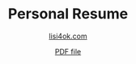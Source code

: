 <h1 align="center">Personal Resume</h1>
<p align="center"><a href="https://lisi4ok.com">lisi4ok.com</a></p>
<p align="center"><a href="https://lisi4ok.com/nikola-haralamov-personal-resume.pdf">PDF file</a></p>
